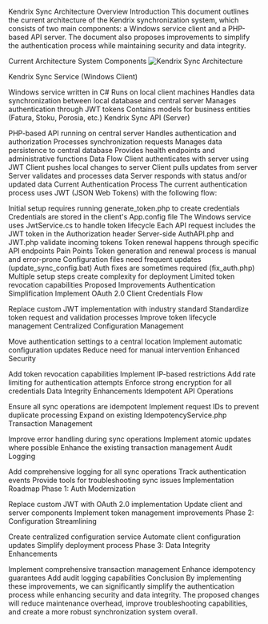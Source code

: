 Kendrix Sync Architecture Overview
Introduction
This document outlines the current architecture of the Kendrix synchronization system, which consists of two main components: a Windows service client and a PHP-based API server. The document also proposes improvements to simplify the authentication process while maintaining security and data integrity.

Current Architecture
System Components
<img alt="Kendrix Sync Architecture" src="https://via.placeholder.com/800x400?text=Kendrix+Sync+Architecture+Diagram">

Kendrix Sync Service (Windows Client)

Windows service written in C#
Runs on local client machines
Handles data synchronization between local database and central server
Manages authentication through JWT tokens
Contains models for business entities (Fatura, Stoku, Porosia, etc.)
Kendrix Sync API (Server)

PHP-based API running on central server
Handles authentication and authorization
Processes synchronization requests
Manages data persistence to central database
Provides health endpoints and administrative functions
Data Flow
Client authenticates with server using JWT
Client pushes local changes to server
Client pulls updates from server
Server validates and processes data
Server responds with status and/or updated data
Current Authentication Process
The current authentication process uses JWT (JSON Web Tokens) with the following flow:

Initial setup requires running generate_token.php to create credentials
Credentials are stored in the client's App.config file
The Windows service uses JwtService.cs to handle token lifecycle
Each API request includes the JWT token in the Authorization header
Server-side AuthAPI.php and JWT.php validate incoming tokens
Token renewal happens through specific API endpoints
Pain Points
Token generation and renewal process is manual and error-prone
Configuration files need frequent updates (update_sync_config.bat)
Auth fixes are sometimes required (fix_auth.php)
Multiple setup steps create complexity for deployment
Limited token revocation capabilities
Proposed Improvements
Authentication Simplification
Implement OAuth 2.0 Client Credentials Flow

Replace custom JWT implementation with industry standard
Standardize token request and validation processes
Improve token lifecycle management
Centralized Configuration Management

Move authentication settings to a central location
Implement automatic configuration updates
Reduce need for manual intervention
Enhanced Security

Add token revocation capabilities
Implement IP-based restrictions
Add rate limiting for authentication attempts
Enforce strong encryption for all credentials
Data Integrity Enhancements
Idempotent API Operations

Ensure all sync operations are idempotent
Implement request IDs to prevent duplicate processing
Expand on existing IdempotencyService.php
Transaction Management

Improve error handling during sync operations
Implement atomic updates where possible
Enhance the existing transaction management
Audit Logging

Add comprehensive logging for all sync operations
Track authentication events
Provide tools for troubleshooting sync issues
Implementation Roadmap
Phase 1: Auth Modernization

Replace custom JWT with OAuth 2.0 implementation
Update client and server components
Implement token management improvements
Phase 2: Configuration Streamlining

Create centralized configuration service
Automate client configuration updates
Simplify deployment process
Phase 3: Data Integrity Enhancements

Implement comprehensive transaction management
Enhance idempotency guarantees
Add audit logging capabilities
Conclusion
By implementing these improvements, we can significantly simplify the authentication process while enhancing security and data integrity. The proposed changes will reduce maintenance overhead, improve troubleshooting capabilities, and create a more robust synchronization system overall.